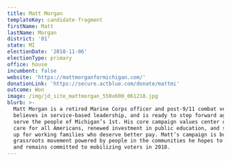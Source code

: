 ```yaml
---
title: Matt Morgan
templateKey: candidate-fragment
firstName: Matt
lastName: Morgan
district: '01'
state: MI
electionDate: '2018-11-06'
electionType: primary
office: house
incumbent: false
website: 'https://mattmorganformichigan.com/'
donationLink: 'https://secure.actblue.com/donate/mattmi'
outcome: Won
image: /img/jd_site_mattmorgan_550x600_061218.jpg
blurb: >-
  Matt Morgan is a retired Marine Corps officer and post-9/11 combat veteran. He
  believes in service-based leadership, and is ready to step forward again to
  serve the people of Michigan’s 1st. His core campaign values center on health
  care for all Americans, renewed investment in public education, and standing
  up for working families who deserve better pay. Matt’s campaign is building a
  grassroots movement powered by people in the communities he hopes to serve,
  and remains committed to mobilizing voters in 2018.
---
```


